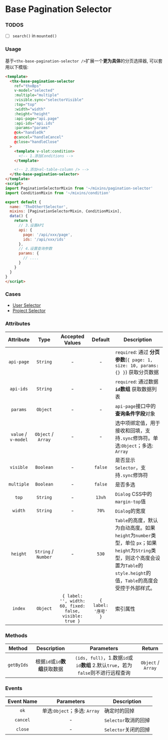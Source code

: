 # Base Pagination Selector

### TODOS

- [ ] `search()` in `mounted()`

### Usage

基于`<thx-base-pagination-selector />`扩展一个**更为具体**的分页选择器, 可以套用以下模版:
``` html
<template>
  <thx-base-pagination-selector
    ref="thxBps"
    v-model="selected"
    :multiple="multiple"
    :visible.sync="selectorVisible"
    :top="top"
    :width="width"
    :height="height"
    :api-page="api.page"
    :api-ids="api.ids"
    :params="params"
    @ok="handleOk"
    @cancel="handleCancel"
    @close="handleClose"
  >
    <template v-slot:condition>
      <!-- 1.添加Conditions -->
    </template>

    <!-- 2.添加<el-table-column /> -->
  </thx-base-pagination-selector>
</template>
<script>
import PaginationSelectorMixin from '~/mixins/pagination-selector'
import ConditionMixin from '~/mixins/condition'

export default {
  name: 'ThxOthertSelector',
  mixins: [PaginationSelectorMixin, ConditionMixin],
  data() {
    return {
      // 3.设置API
      api: {
        page: '/api/xxx/page',
        ids: '/api/xxx/ids'
      },
      // 4.设置查询参数
      params: {
        // ....
      }
    }
  }
}
</script>
```

### Cases

- [User Selector](/components/plus/selector/user)
- [Project Selector](/components/plus/selector/project)

### Attributes

| Attribute | Type | Accepted Values | Default | Description |
| :----: | :----: | :----: | :----: | ---- |
| `api-page` | `String` | - | - | `required`: 通过 **分页参数**(`{ page: 1, size: 10, params: {} }`) 获取分页数据 |
| `api-ids` | `String` | - | - | `required`: 通过数据 **`id`数组** 获取数据列表 |
| `params` | `Object` | - | - | `api-page`接口中的**查询条件字段**对象 |
| `value` / `v-model` | `Object` / `Array` | - | - | 选中项绑定值，用于接收和回填，支持`.sync`修饰符。单选:`Object`；多选: `Array` |
| `visible` | `Boolean` | - | `false` | 是否显示`Selector`，支持`.sync`修饰符 |
| `multiple` | `Boolean` | - | `false` | 是否多选 |
| `top` | `String` | - | `13vh` | `Dialog` CSS中的`margin-top`值 |
| `width` | `String` | - | `70%` | `Dialog`的宽度 |
| `height` | `String` / `Number` | - | `530` | `Table`的高度，默认为自动高度。如果`height`为`number`类型，单位 `px`；如果`height`为`String`类型，则这个高度会设置为`Table`的`style.height`的值，`Table`的高度会受控于外部样式。 |
| `index` | `Object` | `{ label: '', width: 60, fixed: false, visible: true }` | `{ label: '序号' }` | 索引属性 |

### Methods

| Method | Description | Parameters | Return |
| :----: | :----: | :----: | :----: |
| `getByIds` | 根据`id`或`id`**数组**获取数据 | `(ids, full)`，1.数据`id`或`id`**数组** 2.默认`true`，若为`false`则不进行远程查询 | `Object` / `Array` |

### Events

| Event Name | Parameters | Description |
| :----: | :----: | ---- |
| `ok` | 单选:`Object`；多选: `Array` | 确定时的回掉 |
| `cancel` | - | `Selector`取消的回掉 |
| `close` | - | `Selector`关闭的回掉 |
